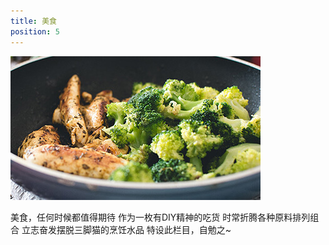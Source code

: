 ```yaml
---
title: 美食
position: 5
---
```


![](./_image/food.jpg)

美食，任何时候都值得期待 
作为一枚有DIY精神的吃货
时常折腾各种原料排列组合
立志奋发摆脱三脚猫的烹饪水品
特设此栏目，自勉之~
